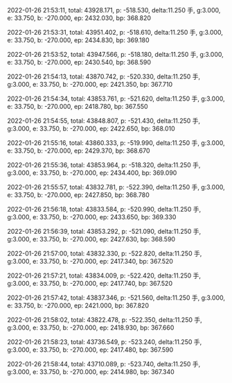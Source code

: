 2022-01-26 21:53:11, total: 43928.171, p: -518.530, delta:11.250 手, g:3.000, e: 33.750, b: -270.000, ep: 2432.030, bp: 368.820

2022-01-26 21:53:31, total: 43951.402, p: -518.610, delta:11.250 手, g:3.000, e: 33.750, b: -270.000, ep: 2434.830, bp: 369.180

2022-01-26 21:53:52, total: 43947.566, p: -518.180, delta:11.250 手, g:3.000, e: 33.750, b: -270.000, ep: 2430.540, bp: 368.590

2022-01-26 21:54:13, total: 43870.742, p: -520.330, delta:11.250 手, g:3.000, e: 33.750, b: -270.000, ep: 2421.350, bp: 367.710

2022-01-26 21:54:34, total: 43853.761, p: -521.620, delta:11.250 手, g:3.000, e: 33.750, b: -270.000, ep: 2418.780, bp: 367.550

2022-01-26 21:54:55, total: 43848.807, p: -521.430, delta:11.250 手, g:3.000, e: 33.750, b: -270.000, ep: 2422.650, bp: 368.010

2022-01-26 21:55:16, total: 43860.333, p: -519.990, delta:11.250 手, g:3.000, e: 33.750, b: -270.000, ep: 2429.370, bp: 368.670

2022-01-26 21:55:36, total: 43853.964, p: -518.320, delta:11.250 手, g:3.000, e: 33.750, b: -270.000, ep: 2434.400, bp: 369.090

2022-01-26 21:55:57, total: 43832.781, p: -522.390, delta:11.250 手, g:3.000, e: 33.750, b: -270.000, ep: 2427.850, bp: 368.780

2022-01-26 21:56:18, total: 43833.584, p: -520.990, delta:11.250 手, g:3.000, e: 33.750, b: -270.000, ep: 2433.650, bp: 369.330

2022-01-26 21:56:39, total: 43853.292, p: -521.090, delta:11.250 手, g:3.000, e: 33.750, b: -270.000, ep: 2427.630, bp: 368.590

2022-01-26 21:57:00, total: 43832.330, p: -522.820, delta:11.250 手, g:3.000, e: 33.750, b: -270.000, ep: 2417.340, bp: 367.520

2022-01-26 21:57:21, total: 43834.009, p: -522.420, delta:11.250 手, g:3.000, e: 33.750, b: -270.000, ep: 2417.740, bp: 367.520

2022-01-26 21:57:42, total: 43837.346, p: -521.560, delta:11.250 手, g:3.000, e: 33.750, b: -270.000, ep: 2421.000, bp: 367.820

2022-01-26 21:58:02, total: 43822.478, p: -522.350, delta:11.250 手, g:3.000, e: 33.750, b: -270.000, ep: 2418.930, bp: 367.660

2022-01-26 21:58:23, total: 43736.549, p: -523.240, delta:11.250 手, g:3.000, e: 33.750, b: -270.000, ep: 2417.480, bp: 367.590

2022-01-26 21:58:44, total: 43710.089, p: -523.740, delta:11.250 手, g:3.000, e: 33.750, b: -270.000, ep: 2414.980, bp: 367.340